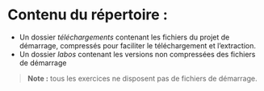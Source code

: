 # Contenu du répertoire :

* Un dossier *téléchargements* contenant les fichiers du projet de démarrage, compressés pour faciliter le téléchargement et l’extraction.
* Un dossier *labos* contenant les versions non compressées des fichiers de démarrage

>**Note :** tous les exercices ne disposent pas de fichiers de démarrage. 